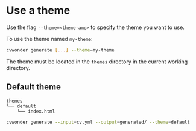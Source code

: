 # Use a theme

Use the flag `--theme=<theme-ame>` to specify the theme you want to use.

To use the theme named `my-theme`:

```bash
cvwonder generate [...] --theme=my-theme
```

The theme must be located in the `themes` directory in the current working directory.

## Default theme

```tree
themes
└── default
    └── index.html
```

```bash
cvwonder generate --input=cv.yml --output=generated/ --theme=default
```
